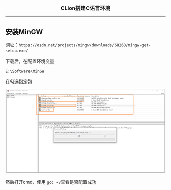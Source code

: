 ### <center>CLion搭建C语言环境
***
## 安装MinGW

网址：`https://osdn.net/projects/mingw/downloads/68260/mingw-get-setup.exe/`

下载后，在配置环境变量

```
E:\Software\MinGW
```

在勾选指定包

![image-20200409180047335](images/image-20200409180047335.png)

然后打开cmd，使用 `gcc -v`查看是否配置成功

